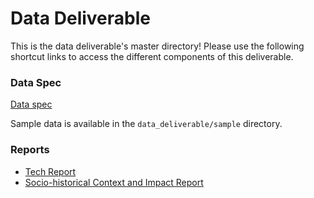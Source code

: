 # Data Deliverable
This is the data deliverable's master directory! Please use the following shortcut links to access the different components of this deliverable.

### Data Spec ###
[Data spec](data/)

Sample data is available in the `data_deliverable/sample` directory.

### Reports ###
- [Tech Report](reports/tech_report/)
- [Socio-historical Context and Impact Report](reports/social_impact_report)
